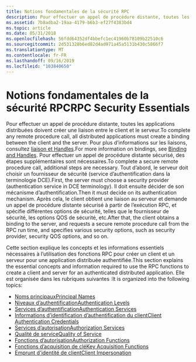 ```yaml
---
title: Notions fondamentales de la sécurité RPC
description: Pour effectuer un appel de procédure distante, toutes les applications distribuées doivent créer une liaison entre le client et le serveur.
ms.assetid: 7b8adba2-19aa-4179-b6b3-ef27f4383bd4
ms.topic: article
ms.date: 05/31/2018
ms.openlocfilehash: 56fdd64352df4bbefc1ec41960b78109b22510c6
ms.sourcegitcommit: 2d531328b6ed82d4ad971a45a5131b430c5866f7
ms.translationtype: MT
ms.contentlocale: fr-FR
ms.lasthandoff: 09/16/2019
ms.locfileid: "103840650"
---
```

# <a name="rpc-security-essentials"></a><span data-ttu-id="92090-103">Notions fondamentales de la sécurité RPC</span><span class="sxs-lookup"><span data-stu-id="92090-103">RPC Security Essentials</span></span>

<span data-ttu-id="92090-104">Pour effectuer un appel de procédure distante, toutes les applications distribuées doivent créer une liaison entre le client et le serveur.</span><span class="sxs-lookup"><span data-stu-id="92090-104">To complete any remote procedure call, all distributed applications must create a binding between the client and the server.</span></span> <span data-ttu-id="92090-105">Pour plus d’informations sur les liaisons, consultez [liaison et Handles](binding-and-handles.md).</span><span class="sxs-lookup"><span data-stu-id="92090-105">For more information on bindings, see [Binding and Handles](binding-and-handles.md).</span></span> <span data-ttu-id="92090-106">Pour effectuer un appel de procédure distante sécurisé, des étapes supplémentaires sont nécessaires.</span><span class="sxs-lookup"><span data-stu-id="92090-106">To complete a secure remote procedure call, additional steps are necessary.</span></span> <span data-ttu-id="92090-107">Tout d’abord, le serveur doit choisir un fournisseur de sécurité (service d’authentification dans la terminologie DCE).</span><span class="sxs-lookup"><span data-stu-id="92090-107">First, the server must choose a security provider (authentication service in DCE terminology).</span></span> <span data-ttu-id="92090-108">Il doit ensuite décider de son mécanisme d’authentification.</span><span class="sxs-lookup"><span data-stu-id="92090-108">Then it must decide on its authentication mechanism.</span></span> <span data-ttu-id="92090-109">Après cela, le client obtient une liaison au serveur et demande un appel de procédure distante sécurisé à partir de l’exécution RPC, et spécifie différentes options de sécurité, telles que le fournisseur de sécurité, les options QOS de sécurité, etc.</span><span class="sxs-lookup"><span data-stu-id="92090-109">After that, the client obtains a binding to the server, and requests a secure remote procedure call from the RPC run time, and specifies various security options, such as security provider, security QOS options, and so on.</span></span>

<span data-ttu-id="92090-110">Cette section explique les concepts et les informations essentiels nécessaires à l’utilisation des fonctions RPC pour créer un client et un serveur pour une application distribuée authentifiée.</span><span class="sxs-lookup"><span data-stu-id="92090-110">This section explains the essential concepts and information required to use the RPC functions to create a client and server for an authenticated distributed application.</span></span> <span data-ttu-id="92090-111">Elle est organisée dans les rubriques suivantes :</span><span class="sxs-lookup"><span data-stu-id="92090-111">It is organized into the following topics:</span></span>

-   [<span data-ttu-id="92090-112">Noms principaux</span><span class="sxs-lookup"><span data-stu-id="92090-112">Principal Names</span></span>](principal-names.md)
-   [<span data-ttu-id="92090-113">Niveaux d’authentification</span><span class="sxs-lookup"><span data-stu-id="92090-113">Authentication Levels</span></span>](authentication-levels.md)
-   [<span data-ttu-id="92090-114">Services d’authentification</span><span class="sxs-lookup"><span data-stu-id="92090-114">Authentication Services</span></span>](authentication-services.md)
-   [<span data-ttu-id="92090-115">Informations d’identification d’authentification du client</span><span class="sxs-lookup"><span data-stu-id="92090-115">Client Authentication Credentials</span></span>](client-authentication-credentials.md)
-   [<span data-ttu-id="92090-116">Services d’autorisation</span><span class="sxs-lookup"><span data-stu-id="92090-116">Authorization Services</span></span>](authorization-services.md)
-   [<span data-ttu-id="92090-117">Qualité de service</span><span class="sxs-lookup"><span data-stu-id="92090-117">Quality of Service</span></span>](quality-of-service.md)
-   [<span data-ttu-id="92090-118">Fonctions d’autorisation</span><span class="sxs-lookup"><span data-stu-id="92090-118">Authorization Functions</span></span>](authorization-functions.md)
-   [<span data-ttu-id="92090-119">Fonctions d’acquisition de clé</span><span class="sxs-lookup"><span data-stu-id="92090-119">Key Acquisition Functions</span></span>](key-acquisition-functions.md)
-   [<span data-ttu-id="92090-120">Emprunt d'identité de client</span><span class="sxs-lookup"><span data-stu-id="92090-120">Client Impersonation</span></span>](client-impersonation.md)

 

 





